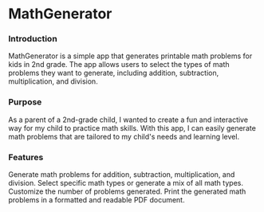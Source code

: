 # MathGenerator

### Introduction

MathGenerator is a simple app that generates printable math problems for kids in 2nd grade. The app allows users to select the types of math problems they want to generate, including addition, subtraction, multiplication, and division.

### Purpose

As a parent of a 2nd-grade child, I wanted to create a fun and interactive way for my child to practice math skills. With this app, I can easily generate math problems that are tailored to my child's needs and learning level.

### Features

Generate math problems for addition, subtraction, multiplication, and division.
Select specific math types or generate a mix of all math types.
Customize the number of problems generated.
Print the generated math problems in a formatted and readable PDF document.
